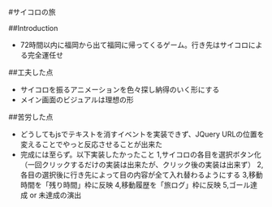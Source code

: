 #サイコロの旅

##Introduction
- 72時間以内に福岡から出て福岡に帰ってくるゲーム。行き先はサイコロによる完全運任せ

##工夫した点
- サイコロを振るアニメーションを色々探し納得のいく形にする
- メイン画面のビジュアルは理想の形

##苦労した点
- どうしてもjsでテキストを消すイベントを実装できず、JQuery URLの位置を変えることでやっと反応させることが出来た
- 完成には至らず。以下実装したかったこと
1,サイコロの各目を選択ボタン化（一回クリックするだけの実装は出来たが、クリック後の実装は出来ず）
2,各目の選択後に行き先によって目の内容が全て入れ替わるようにする
3,移動時間を「残り時間」枠に反映
4,移動履歴を「旅ログ」枠に反映
5,ゴール達成 or 未達成の演出